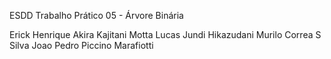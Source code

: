 ESDD Trabalho Prático 05 - Árvore Binária

Erick Henrique Akira Kajitani Motta
Lucas Jundi Hikazudani
Murilo Correa S Silva
Joao Pedro Piccino Marafiotti
